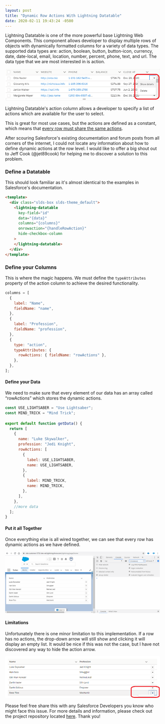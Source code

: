 ```yaml
---
layout: post
title: "Dynamic Row Actions With Lightning Datatable"
date: 2020-02-11 19:43:24 -0500
---
```


Lightning Datatable is one of the more powerful base Lightning Web
Components. This component allows developer to display multiple rows
of objects with dynamically formatted columns for a variety of data
types. The supported data types are: action, boolean, button,
button-icon, currency, date, date-local, email, location, number,
percent, phone, text, and url. The data type that we are most
interested in is action.

![](/images/dynamicRowActions/standard-row-actions.png)

Lightning Datatable's action column allows a developer to specify a
list of actions which are available for the user to select.

This is great for most use cases, but the actions are defined as a
constant, which means that <u>every row must share the same actions</u>.

After scouring Salesforce's existing documentation and forum posts
from all corners of the internet, I could not locate any information
about how to define dynamic actions at the row level. I would like
to offer a big shout out to Jeff Cook (@jet89cook) for helping me to
discover a solution to this problem.

### Define a Datatable

This should look familiar as it's almost identical to the examples
in Salesforce's documentation.

```html
<template>
  <div class="slds-box slds-theme_default">
    <lightning-datatable
      key-field="id"
      data="{data}"
      columns="{columns}"
      onrowaction="{handleRowAction}"
      hide-checkbox-column
    >
    </lightning-datatable>
  </div>
</template>
```

### Define your Columns

This is where the magic happens. We must define the `typeAttributes` property of the action column to achieve the desired functionality.

```js
columns = [
  {
    label: "Name",
    fieldName: "name",
  },
  {
    label: "Profession",
    fieldName: "profession",
  },
  {
    type: "action",
    typeAttributes: {
      rowActions: { fieldName: "rowActions" },
    },
  },
];
```

#### Define your Data

We need to make sure that every element of our data has an array
called “rowActions” which stores the dynamic actions.

```js
const USE_LIGHTSABER = "Use Lightsaber";
const MIND_TRICK = "Mind Trick";

export default function getData() {
  return [
    {
      name: "Luke Skywalker",
      profession: "Jedi Knight",
      rowActions: [
        {
          label: USE_LIGHTSABER,
          name: USE_LIGHTSABER,
        },
        {
          label: MIND_TRICK,
          name: MIND_TRICK,
        },
      ],
    },
    //more data
  ];
}
```

#### Put it all Together

Once everything else is all wired together, we can see that every row has dynamic actions as we have defined.

![](/images/dynamicRowActions/dynamic-Row-Actions.gif)

#### Limitations

Unfortunately there is one minor limitation to this implementation.
If a row has no actions, the drop-down arrow will still show and
clicking it will display an empty list. It would be nice if this was
not the case, but I have not discovered any way to hide the action
arrow.

![](/images/dynamicRowActions/empty-action.png)

Please feel free share this with any Salesforce Developers you know
who might face this issue. For more details and information, please
check out the project repository located
[here](https://github.com/mitchspano/dynamicDataTable).
Thank you!
